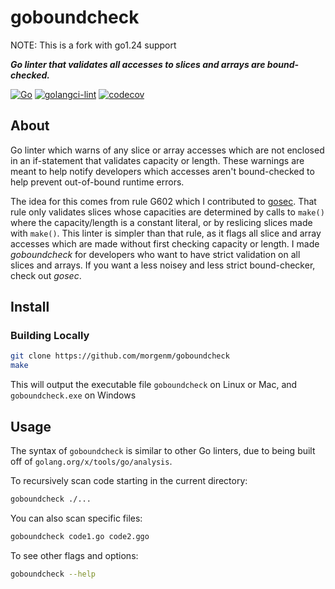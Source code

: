# goboundcheck

NOTE: This is a fork with go1.24 support

**_Go linter that validates all accesses to slices and arrays are bound-checked._**

[![Go](https://github.com/morgenm/goboundcheck/actions/workflows/go.yml/badge.svg)](https://github.com/morgenm/goboundcheck/actions/workflows/go.yml)
[![golangci-lint](https://github.com/morgenm/goboundcheck/actions/workflows/golangci-lint.yml/badge.svg)](https://github.com/morgenm/goboundcheck/actions/workflows/golangci-lint.yml)
[![codecov](https://codecov.io/gh/morgenm/goboundcheck/branch/main/graph/badge.svg?token=5CGBX5Q5NC)](https://codecov.io/gh/morgenm/goboundcheck)

## About
Go linter which warns of any slice or array accesses which are not enclosed in an if-statement that validates capacity or length. These warnings are meant to help notify developers which accesses aren't bound-checked to help prevent out-of-bound runtime errors. 

The idea for this comes from rule G602 which I contributed to [gosec](https://github.com/securego/gosec). That rule only validates slices whose capacities are determined by calls to `make()` where the capacity/length is a constant literal, or by reslicing slices made with `make()`. This linter is simpler than that rule, as it flags all slice and array accesses which are made without first checking capacity or length. I made *goboundcheck* for developers who want to have strict validation on all slices and arrays. If you want a less noisey and less strict bound-checker, check out *gosec*.

## Install

### Building Locally 
```bash
git clone https://github.com/morgenm/goboundcheck
make
```
This will output the executable file `goboundcheck` on Linux or Mac, and `goboundcheck.exe` on Windows

## Usage
The syntax of `goboundcheck` is similar to other Go linters, due to being built off of `golang.org/x/tools/go/analysis`. 

To recursively scan code starting in the current directory:
```bash
goboundcheck ./...
``` 

You can also scan specific files:
```bash
goboundcheck code1.go code2.ggo
```

To see other flags and options:
```bash
goboundcheck --help
```
